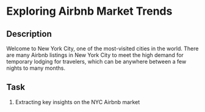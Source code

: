 # Exploring Airbnb Market Trends
## Description
Welcome to New York City, one of the most-visited cities in the world. There are many Airbnb listings in New York City to meet the high demand for temporary lodging for travelers, which can be anywhere between a few nights to many months.
## Task
1. Extracting key insights on the NYC Airbnb market
